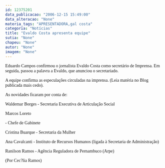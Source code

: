 ```yaml
---
id: 12375201
data_publicacao: "2006-12-15 15:49:00"
data_alteracao: "None"
materia_tags: "APRESENTADORA,gal costa"
categoria: "Notícias"
title: "Evaldo Costa apresenta equipe"
sutia: "None"
chapeu: "None"
autor: "None"
imagem: "None"
---
```

<p><P><FONT face=Verdana>Eduardo Campos confirmou o jornalista Evaldo Costa como secretário de Imprensa. </FONT><FONT face=Verdana>Em seguida, passou a palavra a Evaldo, que anunciou o secretariado. </FONT></P></p>
<p><P><FONT face=Verdana>A equipe confirma as especulações&nbsp;circuladas na imprensa. (Leia matéria no Blog publicada mais cedo).</FONT></P></p>
<p><P><FONT face=Verdana>As novidades ficaram por conta de:</FONT></P></p>
<p><P><FONT face=Verdana>Waldemar Borges - Secretaria Executiva de Articulação Social</FONT></P></p>
<p><P><FONT face=Verdana>Marcos Loreto</p>
<p> - Chefe de Gabinete</FONT></P></p>
<p><P><FONT face=Verdana>Cristina Buarque - Secretaria da Mulher</FONT></P></p>
<p><P><FONT face=Verdana>Ana Cavalcanti - Instituto de Recursos Humanos (ligada à Secretaria de Administração)</FONT></P></p>
<p><P><FONT face=Verdana>Ranilson Ramos - Agência Reguladora de Pernambuco (Arpe)</FONT></P></p>
<p><P><FONT face=Verdana>(Por Cec?lia Ramos)</FONT></P> </p>

